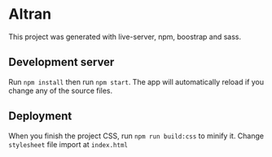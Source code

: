 # Altran

This project was generated with live-server, npm, boostrap and sass.

## Development server

Run `npm install` then run `npm start`. The app will automatically reload if you change any of the source files.

## Deployment

When you finish the project CSS, run `npm run build:css` to minify it.
Change `stylesheet` file import at `index.html`

